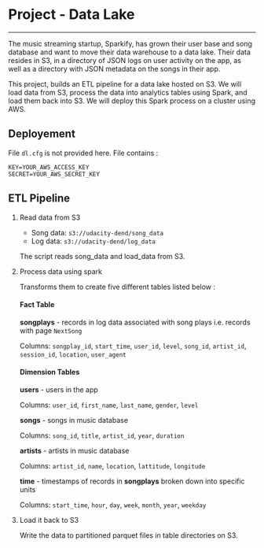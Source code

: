 
# Project - Data Lake
---

The music streaming startup, Sparkify, has grown their user base and song database and want to move their data warehouse to a data lake. Their data resides in S3, in a directory of JSON logs on user activity on the app, as well as a directory with JSON metadata on the songs in their app.

This project, builds an ETL pipeline for a data lake hosted on S3. We will load data from S3, process the data into analytics tables using Spark, and load them back into S3. We will deploy this Spark process on a cluster using AWS.

## Deployement

File `dl.cfg` is not provided here. File contains :


```
KEY=YOUR_AWS_ACCESS_KEY
SECRET=YOUR_AWS_SECRET_KEY
```

## ETL Pipeline
    
1.  Read data from S3
    
    -   Song data:  `s3://udacity-dend/song_data`
    -   Log data:  `s3://udacity-dend/log_data`
    
    The script reads song_data and load_data from S3.
    
3.  Process data using spark
    
    Transforms them to create five different tables listed below : 
    #### Fact Table
	 **songplays**  - records in log data associated with song plays i.e. records with page  `NextSong`
    
    Columns: `songplay_id`, `start_time`, `user_id`, `level`, `song_id`, `artist_id`, `session_id`, `location`, `user_agent`

	#### Dimension Tables
	**users**  - users in the app

	Columns:   `user_id`, `first_name`, `last_name`, `gender`, `level`

	
	**songs**  - songs in music database

    Columns: `song_id`, `title`, `artist_id`, `year`, `duration`

    
	**artists**  - artists in music database

    Columns: `artist_id`, `name`, `location`, `lattitude`, `longitude`

    
	**time**  - timestamps of records in  **songplays**  broken down into specific units

    Columns: `start_time`, `hour`, `day`, `week`, `month`, `year`, `weekday`
    
4.  Load it back to S3
    
    Write the data to partitioned parquet files in table directories on S3.
